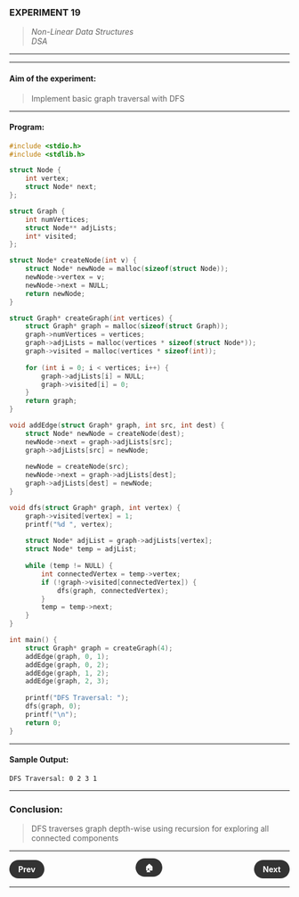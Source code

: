 ### **EXPERIMENT 19**
> *Non-Linear Data Structures*  
*DSA*

---
---

#### **Aim of the experiment:**
> Implement basic graph traversal with DFS

---

#### **Program:**
```c
#include <stdio.h>
#include <stdlib.h>

struct Node {
    int vertex;
    struct Node* next;
};

struct Graph {
    int numVertices;
    struct Node** adjLists;
    int* visited;
};

struct Node* createNode(int v) {
    struct Node* newNode = malloc(sizeof(struct Node));
    newNode->vertex = v;
    newNode->next = NULL;
    return newNode;
}

struct Graph* createGraph(int vertices) {
    struct Graph* graph = malloc(sizeof(struct Graph));
    graph->numVertices = vertices;
    graph->adjLists = malloc(vertices * sizeof(struct Node*));
    graph->visited = malloc(vertices * sizeof(int));
    
    for (int i = 0; i < vertices; i++) {
        graph->adjLists[i] = NULL;
        graph->visited[i] = 0;
    }
    return graph;
}

void addEdge(struct Graph* graph, int src, int dest) {
    struct Node* newNode = createNode(dest);
    newNode->next = graph->adjLists[src];
    graph->adjLists[src] = newNode;
    
    newNode = createNode(src);
    newNode->next = graph->adjLists[dest];
    graph->adjLists[dest] = newNode;
}

void dfs(struct Graph* graph, int vertex) {
    graph->visited[vertex] = 1;
    printf("%d ", vertex);
    
    struct Node* adjList = graph->adjLists[vertex];
    struct Node* temp = adjList;
    
    while (temp != NULL) {
        int connectedVertex = temp->vertex;
        if (!graph->visited[connectedVertex]) {
            dfs(graph, connectedVertex);
        }
        temp = temp->next;
    }
}

int main() {
    struct Graph* graph = createGraph(4);
    addEdge(graph, 0, 1);
    addEdge(graph, 0, 2);
    addEdge(graph, 1, 2);
    addEdge(graph, 2, 3);
    
    printf("DFS Traversal: ");
    dfs(graph, 0);
    printf("\n");
    return 0;
}
```

---

#### **Sample Output:**
```
DFS Traversal: 0 2 3 1 
```

---

### Conclusion:
> DFS traverses graph depth-wise using recursion for exploring all connected components

---

<div style="display: flex; justify-content: space-between; align-items: center; margin: 20px 0;">
  <div style="text-align: left;">
    <a href="18.md" style="background: #333; color: white; padding: 8px 16px; border-radius: 20px; text-decoration: none; font-weight: bold;">Prev</a>
  </div>
  <div style="text-align: center;">
    <a href="../" style="background: #333; color: white; padding: 8px 16px; border-radius: 20px; text-decoration: none; font-weight: bold;">🏠</a>
  </div>
  <div style="text-align: right;">
    <a href="20.md" style="background: #333; color: white; padding: 8px 16px; border-radius: 20px; text-decoration: none; font-weight: bold;">Next</a>
  </div>
</div>

---